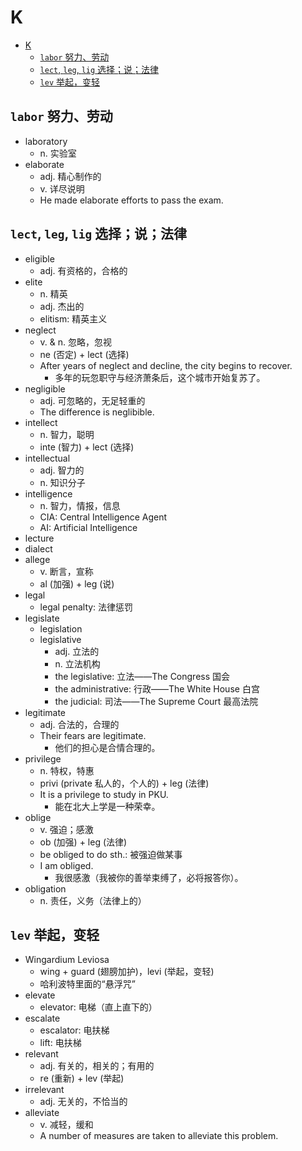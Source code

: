 # K

- [K](#k)
  - [`labor` 努力、劳动](#labor-努力劳动)
  - [`lect`, `leg`, `lig` 选择；说；法律](#lect-leg-lig-选择说法律)
  - [`lev` 举起，变轻](#lev-举起变轻)

## `labor` 努力、劳动

- laboratory
  - n. 实验室
- elaborate
  - adj. 精心制作的
  - v. 详尽说明
  - He made elaborate efforts to pass the exam.

## `lect`, `leg`, `lig` 选择；说；法律

- eligible
  - adj. 有资格的，合格的
- elite
  - n. 精英
  - adj. 杰出的
  - elitism: 精英主义
- neglect
  - v. & n. 忽略，忽视
  - ne (否定) + lect (选择)
  - After years of neglect and decline, the city begins to recover.
    - 多年的玩忽职守与经济萧条后，这个城市开始复苏了。
- negligible
  - adj. 可忽略的，无足轻重的
  - The difference is neglibible.
- intellect
  - n. 智力，聪明
  - inte (智力) + lect (选择)
- intellectual
  - adj. 智力的
  - n. 知识分子
- intelligence
  - n. 智力，情报，信息
  - CIA: Central Intelligence Agent
  - AI: Artificial Intelligence
- lecture
- dialect
- allege
  - v. 断言，宣称
  - al (加强) + leg (说)
- legal
  - legal penalty: 法律惩罚
- legislate
  - legislation
  - legislative
    - adj. 立法的
    - n. 立法机构
    - the legislative: 立法——The Congress 国会
    - the administrative: 行政——The White House 白宫
    - the judicial: 司法——The Supreme Court 最高法院
- legitimate
  - adj. 合法的，合理的
  - Their fears are legitimate.
    - 他们的担心是合情合理的。
- privilege
  - n. 特权，特惠
  - privi (private 私人的，个人的) + leg (法律)
  - It is a privilege to study in PKU.
    - 能在北大上学是一种荣幸。
- oblige
  - v. 强迫；感激
  - ob (加强) + leg (法律)
  - be obliged to do sth.: 被强迫做某事
  - I am obliged.
    - 我很感激（我被你的善举束缚了，必将报答你）。
- obligation
  - n. 责任，义务（法律上的）

## `lev` 举起，变轻

- Wingardium Leviosa
  - wing + guard (翅膀加护)，levi (举起，变轻)
  - 哈利波特里面的“悬浮咒”
- elevate
  - elevator: 电梯（直上直下的）
- escalate
  - escalator: 电扶梯
  - lift: 电扶梯
- relevant
  - adj. 有关的，相关的；有用的
  - re (重新) + lev (举起)
- irrelevant
  - adj. 无关的，不恰当的
- alleviate
  - v. 减轻，缓和
  - A number of measures are taken to alleviate this problem.
